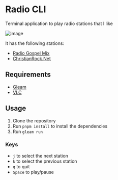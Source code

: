 # Radio CLI

Terminal application to play radio stations that I like

![image](https://github.com/Massolari/radio_cli/assets/12272702/7d894cb3-5d2d-4676-a94c-635ecea0092f)

It has the following stations:

- [Radio Gospel Mix](https://www.radiogospelmix.com.br/)
- [ChristianRock.Net](https://www.christianrock.net/)

## Requirements

- [Gleam](https://gleam.run)
- [VLC](https://www.videolan.org/vlc/index.html)

## Usage

1. Clone the repository
2. Run `pnpm install` to install the dependencies
3. Run `gleam run`

### Keys

- `j` to select the next station
- `k` to select the previous station
- `q` to quit
- `Space` to play/pause
